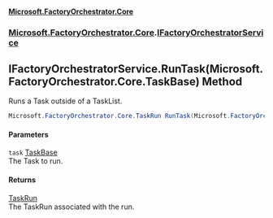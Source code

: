 #### [Microsoft.FactoryOrchestrator.Core](./Microsoft-FactoryOrchestrator-Core.md 'Microsoft.FactoryOrchestrator.Core')
### [Microsoft.FactoryOrchestrator.Core](./Microsoft-FactoryOrchestrator-Core.md 'Microsoft.FactoryOrchestrator.Core').[IFactoryOrchestratorService](./Microsoft-FactoryOrchestrator-Core-IFactoryOrchestratorService.md 'Microsoft.FactoryOrchestrator.Core.IFactoryOrchestratorService')
## IFactoryOrchestratorService.RunTask(Microsoft.FactoryOrchestrator.Core.TaskBase) Method
Runs a Task outside of a TaskList.  
```csharp
Microsoft.FactoryOrchestrator.Core.TaskRun RunTask(Microsoft.FactoryOrchestrator.Core.TaskBase task);
```
#### Parameters
<a name='Microsoft-FactoryOrchestrator-Core-IFactoryOrchestratorService-RunTask(Microsoft-FactoryOrchestrator-Core-TaskBase)-task'></a>
`task` [TaskBase](./Microsoft-FactoryOrchestrator-Core-TaskBase.md 'Microsoft.FactoryOrchestrator.Core.TaskBase')  
The Task to run.  
  
#### Returns
[TaskRun](./Microsoft-FactoryOrchestrator-Core-TaskRun.md 'Microsoft.FactoryOrchestrator.Core.TaskRun')  
The TaskRun associated with the run.  
